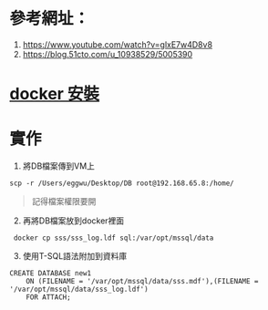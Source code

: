 # 參考網址：
1. https://www.youtube.com/watch?v=glxE7w4D8v8
2. https://blog.51cto.com/u_10938529/5005390

# [docker 安裝](https://github.com/eggwu96007/nqu111-2/blob/main/linux3/Week6.md)
# 實作
1. 將DB檔案傳到VM上

```scp -r /Users/eggwu/Desktop/DB root@192.168.65.8:/home/```
> 記得檔案權限要開
2. 再將DB檔案放到docker裡面

``` docker cp sss/sss_log.ldf sql:/var/opt/mssql/data```

3. 使用T-SQL語法附加到資料庫
```
CREATE DATABASE new1
    ON (FILENAME = '/var/opt/mssql/data/sss.mdf'),(FILENAME = '/var/opt/mssql/data/sss_log.ldf')
    FOR ATTACH;
```

